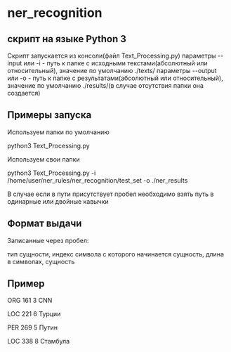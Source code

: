 # ner_recognition

## скрипт на языке Python 3 
Скрипт запускается из консоли(файл Text_Processing.py)
параметры --input или -i - путь к папке с исходными текстами(абсолютный или относительный), значение по умолчанию ./texts/
параметры --output или -o - путь к папке с результатами(абсолютный или относительный), значение по умолчанию ./results/(в случае отсутствия папки она создается)

## Примеры запуска
Используем папки по умолчанию

python3 Text_Processing.py

Используем свои папки

python3 Text_Processing.py -i /home/user/ner_rules/ner_recognition/test_set -o ./ner_results 

В случае если в пути присутствует пробел необходимо взять путь в одинарные или двойные кавычки


## Формат выдачи
Записанные через пробел:

тип сущности, индекс символа с которого начинается сущность, длина в символах, сущность 

## Пример
ORG 161 3 CNN

LOC 221 6 Турции

PER 269 5 Путин

LOC 338 8 Стамбула
